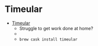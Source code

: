 # Timeular
- [Timeular](https://timeular.com/)
  -  Struggle to get work done at home?
  - 
  - `brew cask install timeular`
